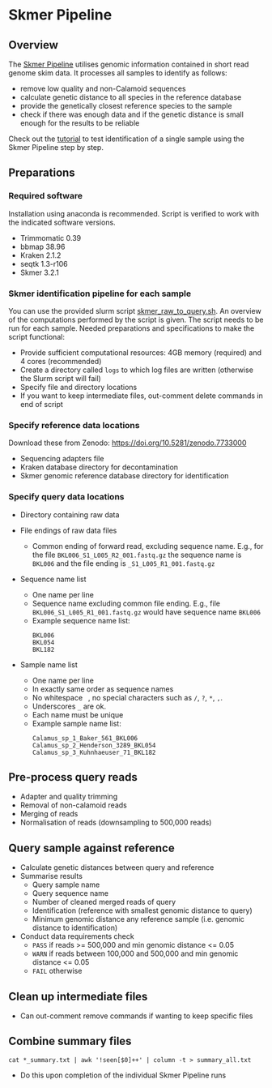 # Skmer Pipeline

## Overview
The [Skmer Pipeline](skmer_raw_to_query.sh) utilises genomic information contained in short read genome skim data. It processes all samples to identify as follows:
- remove low quality and non-Calamoid sequences
- calculate genetic distance to all species in the reference database
- provide the genetically closest reference species to the sample
- check if there was enough data and if the genetic distance is small enough for the results to be reliable

Check out the [tutorial](Tutorial.md) to test identification of a single sample using the Skmer Pipeline step by step.

## Preparations
### Required software
Installation using anaconda is recommended. Script is verified to work with the indicated software versions.
- Trimmomatic 0.39
- bbmap 38.96
- Kraken 2.1.2
- seqtk 1.3-r106  
- Skmer 3.2.1

### Skmer identification pipeline for each sample
You can use the provided slurm script [skmer_raw_to_query.sh](skmer_raw_to_query.sh). An overview of the computations performed by the script is given. The script needs to be run for each sample. Needed preparations and specifications to make the script functional:
- Provide sufficient computational resources: 4GB memory (required) and 4 cores (recommended)
- Create a directory called `logs` to which log files are written (otherwise the Slurm script will fail)
- Specify file and directory locations
- If you want to keep intermediate files, out-comment delete commands in end of script

### Specify reference data locations
Download these from Zenodo: https://doi.org/10.5281/zenodo.7733000
- Sequencing adapters file
- Kraken database directory for decontamination
- Skmer genomic reference database directory for identification

### Specify query data locations
- Directory containing raw data
- File endings of raw data files
  * Common ending of forward read, excluding sequence name. E.g., for the file `BKL006_S1_L005_R2_001.fastq.gz` the sequence name is `BKL006` and the file ending is `_S1_L005_R1_001.fastq.gz`

- Sequence name list
  * One name per line
  * Sequence name excluding common file ending. E.g., file `BKL006_S1_L005_R1_001.fastq.gz` would have sequence name `BKL006`
  * Example sequence name list:
    ```
    BKL006
    BKL054
    BKL182
    ```

- Sample name list
  * One name per line
  * In exactly same order as sequence names
  * No whitespace ` `, no special characters such as `/`, `?`, `*`, `,`.
  * Underscores `_` are ok.
  * Each name must be unique
  * Example sample name list:
    ```
    Calamus_sp_1_Baker_561_BKL006
    Calamus_sp_2_Henderson_3289_BKL054
    Calamus_sp_3_Kuhnhaeuser_71_BKL182
    ```

## Pre-process query reads
- Adapter and quality trimming
- Removal of non-calamoid reads
- Merging of reads
- Normalisation of reads (downsampling to 500,000 reads)

## Query sample against reference
- Calculate genetic distances between query and reference
- Summarise results
  * Query sample name
  * Query sequence name
  * Number of cleaned merged reads of query
  * Identification (reference with smallest genomic distance to query) 
  * Minimum genomic distance any reference sample (i.e. genomic distance to identification)
- Conduct data requirements check
  * `PASS` if reads >= 500,000 and min genomic distance <= 0.05
  * `WARN` if reads between 100,000 and 500,000 and min genomic distance <= 0.05
  * `FAIL` otherwise

## Clean up intermediate files
- Can out-comment remove commands if wanting to keep specific files

## Combine summary files
`cat *_summary.txt | awk '!seen[$0]++' | column -t > summary_all.txt`
- Do this upon completion of the individual Skmer Pipeline runs

